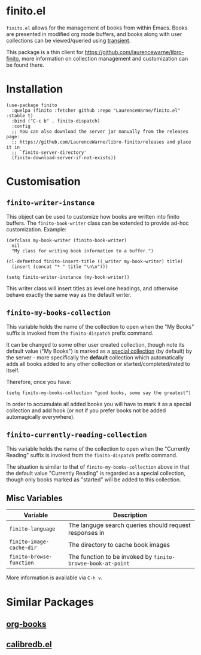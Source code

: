 # finito.el

`finito.el` allows for the management of books from within Emacs.  Books are presented in modified org mode buffers, and books along with user collections can be viewed/queried using [transient](https://github.com/magit/transient).

This package is a thin client for https://github.com/laurencewarne/libro-finito, more information on collection management and customization can be found there.

# Installation

```elisp
(use-package finito
  :quelpa (finito :fetcher github :repo "LaurenceWarne/finito.el" :stable t)
  :bind ("C-c b" . finito-dispatch)
  :config
  ;; You can also download the server jar manually from the releases page:
  ;; https://github.com/LaurenceWarne/libro-finito/releases and place it in
  ;; `finito-server-directory'
  (finito-download-server-if-not-exists))
```

# Customisation

## `finito-writer-instance`

This object can be used to customize how books are written into finito buffers.  The `finito-book-writer` class can be extended to provide ad-hoc customization.  Example:

```elisp
(defclass my-book-writer (finito-book-writer)
  nil
  "My class for writing book information to a buffer.")

(cl-defmethod finito-insert-title ((_writer my-book-writer) title)
  (insert (concat "* " title "\n\n")))

(setq finito-writer-instance (my-book-writer))
```

This writer class will insert titles as level one headings, and otherwise behave exactly the same way as the default writer.

## `finito-my-books-collection`

This variable holds the name of the collection to open when the "My Books" suffix is invoked from the `finito-dispatch` prefix command.

It can be changed to some other user created collection, though note its default value ("My Books") is marked as a [special collection](https://github.com/LaurenceWarne/libro-finito#special-collections) (by default) by the server - more specifically the **default** collection which automatically adds all books added to any other collection or started/completed/rated to itself.

Therefore, once you have:

```elisp
(setq finito-my-books-collection "good books, some say the greatest")
```

In order to accumulate all added books you will have to mark it as a special collection and add hook (or not if you prefer books not be added automagically everywhere).

## `finito-currently-reading-collection`

This variable holds the name of the collection to open when the "Currently Reading" suffix is invoked from the `finito-dispatch` prefix command.

The situation is similar to that of `finito-my-books-collection` above in that the default value "Currently Reading" is regarded as a special collection, though only books marked as "started" will be added to this collection.

## Misc Variables

| Variable                 | Description                                                 |
|--------------------------|-------------------------------------------------------------|
| `finito-language`        | The languge search queries should request responses in      |
| `finito-image-cache-dir` | The directory to cache book images                          |
| `finito-browse-function` | The function to be invoked by `finito-browse-book-at-point` |

More information is available via `C-h v`.

# Similar Packages

## [org-books](https://github.com/lepisma/org-books)

## [calibredb.el](https://github.com/chenyanming/calibredb.el)
